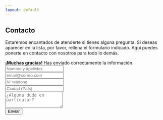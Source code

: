 ```yaml
---
layout: default
---
```

<h2>Contacto</h2>

<p class="lead">
Estaremos encantados de atenderte si tienes alguna pregunta. Si deseas aparecer en la lista, por favor, rellena el formulario indicado. Aquí puedes ponerte en contacto con nosotros para todo lo demás.</p>

<div id="thank-you-message" class="collapse" role="alert">
  <strong>¡Muchas gracias!</strong> Has enviado correctamente la información.
</div>

<form action="https://getsimpleform.com/messages?form_api_token=783b6c9bb4e486be36be5ff73fc3803f" method="post">
<input type="hidden" name="redirect_to" value='http://mip.umh.es/djspain{{ page.url }}#thank-you'/>

<!-- Text input-->
<div class="form-group">
<input name="Formulario Periodistas de Datos" type="text" class="form-control" id="nombre" placeholder="Nombre y apellidos" required data-validation-required-message="Por favor, escribe tu nombre.">
</div>
<div class="form-group">
<input name="email" id="email" type="email" class="form-control" placeholder="email@correo.com" required data-validation-required-message="Escriba una dirección de correo válida.">
</div>
<div class="form-group">
<input name="telefono" id="movil" type="text" class="form-control" placeholder="Nº teléfono">
</div>
<div class="form-group">
<input name="ciudad" id="ciudad" type="text" class="form-control" placeholder="Ciudad (País)">
</div>
<!-- Text
<div class="form-group">
<select class="form-control" name="modalidad">
<option selected>Elige modalidad</option>
<option value="presencial" id="presencial">Presencial</option>
<option value="online" id="online">Online</option>
</select>
</div>
input-->                          
<div class="form-group">
<textarea name="message" class="libre" id="libre" type="text" class="form-control" placeholder="¿Alguna duda en particular?" rows="3"></textarea>
</div>
<button id="button" class="btn btn-primary btn-lg btn-block mb-3">Enviar</button>
</form>